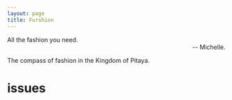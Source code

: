 ```yaml
---
layout: page
title: Furshion
---
```


<p class="message">
  All the fashion you need.<br />
  <span style="float: right">-- Michelle.</span><br />
</p>

The compass of fashion in the Kingdom of Pitaya.

# issues